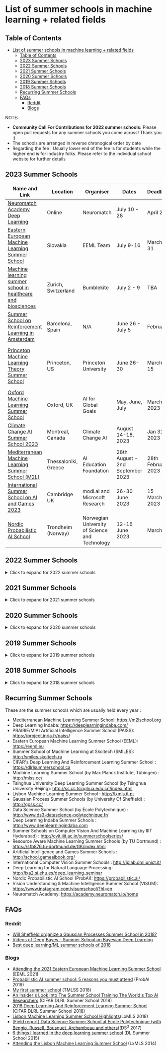 # List of summer schools in machine learning + related fields

## Table of Contents

- [List of summer schools in machine learning + related fields](#list-of-summer-schools-in-machine-learning--related-fields)
  - [Table of Contents](#table-of-contents)
  - [2023 Summer Schools](#2023-summer-schools)
  - [2022 Summer Schools](#2022-summer-schools)
  - [2021 Summer Schools](#2021-summer-schools)
  - [2020 Summer Schools](#2020-summer-schools)
  - [2019 Summer Schools](#2019-summer-schools)
  - [2018 Summer Schools](#2018-summer-schools)
  - [Recurring Summer Schools](#recurring-summer-schools)
  - [FAQs](#faqs)
    - [Reddit](#reddit)
    - [Blogs](#blogs)

NOTE:
- **Community Call For Contributions for 2022 summer schools:** Please open pull requests for any summer schools you come across! Thank you :)
- The schools are arranged in reverse chronogical order by date
- Regarding the fee : Usually lower end of the fee is for students while the higher end is for industry folks. Please refer to the individual school website for further details

## 2023 Summer Schools
Name and Link|Location|Organiser|Dates|Deadline|Fee|Aid (Travel Grants etc)| Notes
------|--|---|----|--|-|-|----
[Neuromatch Academy Deep Learning](https://academy.neuromatch.io)|Online|Neuromatch|July 10 - 28|April 20|Yes|N/A|Second Deadline May 6; Fees vary;|
[Eastern European Machine Learning Summer School](https://www.eeml.eu/home)|Slovakia|EEML Team|July 9-16|March 31|N/A||
[Machine learning summer school in healthcare and biosciences](https://www.bumblekite.co/summer-school)|Zurich, Switzerland|Bumblekite|July 2 - 9|TBA||
[Summer School on Reinforcement Learning in Amsterdam](http://rlsummerschool.com/)|Barcelona, Spain|N/A|June 26 - July 5|February||N/A||
[Princeton Machine Learning Theory Summer School](https://mlschool.princeton.edu/)|Princeton, US|Princeton University|June 26-30|March 15||free acommodation and travel reimbursement|Full consideration will be given to applications completed by March 15|
[Oxford Machine Learning Summer School](https://www.oxfordml.school/)|Oxford, UK|AI for Global Goals|May, June, July|March 2023|Yes|Yes|
[Climate Change AI Summer School 2023](https://www.climatechange.ai/events/summer_school)|Montreal, Canada|Climate Change AI|August 14-18, 2023|Jan 31, 2023|No|Yes|
[Mediterranean Machine Learning  Summer School (M2L)](https://www.m2lschool.org/home)|Thessaloniki, Greece|AI Education Foundation|28th August - 2nd September 2023|28th February 2023|No|Yes|
[International Summer School on AI and Games 2023](https://school.gameaibook.org/)|Cambridge UK|modl.ai and Microsoft Research|26-30 June 2023|15 March, 2023|Yes|No|
[Nordic Probabilistic AI School](https://probabilistic.ai/)|Trondheim (Norway)|Norwegian University of Science and Technology|12-16 June 2023|March 1|Yes|Yes|


## 2022 Summer Schools
<details>
      <summary>Click to expand for 2022 summer schools</summary>
	  
Name and Link|Location|Organiser|Dates|Deadline|Fee|Aid (Travel Grants etc)| Notes
------|--|---|----|--|-|-|----
[6th International Summer School on Resource-Aware Machine Learning (REAML 2022)](https://sfb876.tu-dortmund.de/summer-school-2022)|Dortmund, Germany|CRC 876 and AI group at TU Dortmund University| September 12-16|August 14|Early registration fee: EUR 420, Late registration fee: EUR 520| Yes||
[Mediterranean Machine Learning  Summer School](https://www.m2lschool.org/)|Milan, Italy|AI Education Foundation| September 12-16|April 1|Students: free, Post-doc and faculty: 100€, Industry: 200€| Yes||
[eXplainable AI Summer School](https://xaiss.eu/)|Delft, Netherlands|L3S Research Center & TU Delft|August 29 - September 02|N/A|400€ incl. VAT (19%)|N/A|4 ECTS credits can be earned. Registrations are limited to 70 people in total.
[Machine learning summer school in healthcare and biosciences](https://www.bumblekite.co/summer-school)|Zurich, Switzerland|Bumblekite|Aug 6-13|May 14|500 CHF for studetents, 900 CHF other|Full and Partial scholarships available
[Oxford Machine Learning Summer School](https://www.oxfordml.school/)|St Catherine's College, Virtual(see notes)|AI for Global Goals|MLxHealth: Aug 7-14,<br>MLxFinance: Aug 11-14,<br>ML Fundamentals: June 29|April 15|£80 - £900|Low income countries will get 50% discount.| MLxFinance and MLxHealth: Both on site and virutal, <br> MLFundatmetnals: Virtual only.
[Human-aligned AI Summer School](http://humanaligned.ai/index.html)|Prague, Czechia|Center for Theoretical Study, Charles University|August 4-7|June 19|250/150 €|Yes||
[Lisbon Machine Learning Summer School (LxMLS 2022)](http://lxmls.it.pt/2022/)|Lisbon, Portugal|Instituto Superior Técnico|July 24-29|May 15|N/A|Scholarships available||
[Cambridge Ellis Machine Learning Summer School](https://www.ellis.eng.cam.ac.uk/summerschool/)|Cambridge, England|University of Cambridge Ellis Unit|July 11-15|May 22|NA|Travel Support provided for participants from uncerrepresented communities|
[Summer School on Reinforcement Learning in Amsterdam](http://rlsummerschool.com/)|Amsterdam, The Netherlands|N/A|July 11-15|NA|Students: 500€, Professionals: 600€|N/A|Registration will be based on a "first come, first served" basis|
[Eastern European Machine Learning Summer School](https://www.eeml.eu/home)|Vilnius, Lithuania (Hybrid)|EEML Team|July 6-8 (Online), July 11-14 (Hybrid)|April 7|N/A||
[2022 Summer school on deep learning for medical imaging](https://event.fourwaves.com/32600610-b50a-4feb-b431-31ee1d773873/pages)|1111, Rue Notre-Dame Ouest Montréal, Québec Canada, H3C 1K3 |École de Technologie Supérieure (ETS), Montreal, Canada|July 4-8, 2022: Summer school|March 11, 2022|340CAN$ for students, 440CAN$ for non-students, 100CAN$ for virtual asynchronous participation |N/A |Free Registration before deadline|
[Deep Learning for Natural Language Processing summer course](https://ixa2.si.ehu.eus/deep_learning_seminar/)|San Sebastian, Spain|Ada Lovelace CS faculty, Universidad del País Vasco|July 4th-8th|First-come, first-served|274€,|||
[Machine Learning School in The Netherlands 2022](https://bigml.com/events/machine-learning-school-in-the-netherlands-2022)|Nyenrode Business Universiteit: Straatweg 25, 3621 BG Breukelen, The Netherlands|BigML, Grio, Nyenrode Business Universiteit|July 4-6, 2022| June 25, 2022|From 100€ to 550€. There are 4 different tickets|N/A|This is the second edition of this school in The Netherlands||
[Machine Learning Summer Schools (MLSS)](https://mlss.mlinpl.org/)|Krakow, Poland|ML in PL Association|June 27 - July 2|April 21|700PLN (150€)|Scholarships available||
[Cardiff NLP Summer Workshop](https://www.cardiffnlpworkshop.org/)|Cardiff, Wales, UK|Cardiff NLP Group|June 30 - July 1|May 30||||
[Princeton Machine Learning Theory Summer School](https://mlschool.princeton.edu/)|Princeton, US|Princeton University|June 13-17|March 31|free|free acommodation and travel reimbursement|Full consideration will be given to applications completed by March 31|
[Nordic Probabilistic AI School](https://probabilistic.ai/)|Helsinki, Finland|University of Helsinki|June 13-17|March 27|Students (including PhD): 250€, Academia: 500€, Industry: 1000€|Yes||
</details>

## 2021 Summer Schools
<details>
      <summary>Click to expand for 2021 summer schools</summary>

   Name and Link|Location|Organiser|Dates|Deadline|Fee|Aid (Travel Grants etc)
   ------|--|--|---|--|-|-
   [Asian Machine Learning School (Online) 2021](http://www.acml-conf.org/2021/school/)|Online|Asian Machine Leraning Conference|Nov 8 - Nov 19|Open:  15 Sep|20 USD|N/A
   [Gaussian Process Summer Schools (GPSS) 2021](http://gpss.cc/)|Online|University Of Sheffield|Sep 13 - Sep 16|Open:  end of May|N/A|N/A
   [International Summer School on Situation Awareness in Cognitive Technologies 2021 (ISACT 2021)](http://isact.cogsy.de/)| Onsite | University of Magdeburg | Sep 06 - Sep 11 | July 19 | €350 | Travel grants available
   [2021 ACM Europe Summer School on “HPC Computer Architectures for AI and Dedicated Applications”](https://europe.acm.org/hpc-summer-school)|Online|Barcelona Supercomputing Center (BSC-CNS) and the Universitat Politècnica de Catalunya (UPC)|Aug 31 - Sep 3|Open: July 15th|Yes|Available
   [Leibniz Mathematical Modeling and Simulation Summer School 2021](https://www.wias-berlin.de/research/Leibniz-MMS/SummerSchool20/)|N/A|Weierstrass Institute for Applied Analysis and Stochastics|Aug 23 - Aug 27|N/A|N/A|N/A
   [Artificial Intelligence and Data Science for Healthcare Innovation](http://www.imperial.ac.uk/continuing-professional-development/short-courses/summer-schools/summerschool/artificial-intelligence-and-data-science-for-healthcare-innovation/)|Online|Imperial College London|Aug 16 - Aug 27|N/A|N/A (Email Registration)|N/A
   [Summer School of Machine Learning at Skoltech (SMILES) 2021](https://smiles.skoltech.ru/school)|Online|Skoltech|Aug 15 - Aug 22|Aug 1|Free|N/A
   [Oxford Machine Learning Summer School](https://www.oxfordml.school/)|St Catherine's College|AI for Global Goals)|Aug 7 - Aug 14|April 15|N/A|N/A
   [Imperial Data Science Online Summer School](http://www.imperial.ac.uk/continuing-professional-development/short-courses/summer-schools/summerschool/imperial-data-science-online-summer-school/)|Online|Imperial College London|Aug 2 - Aug 20|N/A|N/A (Email Registration)|N/A
   [Neuromatch Academy-Deep Learning 2021](https://academy.neuromatch.io/home)| Online |Neuromatch|Aug 2 - Aug 20|May 7|N/A|financial aid is available
   [Machine Learning Summer School (MLSS Taipei)](http://mlss.cc/)|Taipei, Taiwan|N/A)|Aug 2 - Aug 13|N/A|N/A|N/A
   [Deep Learning Theory Summer School at Princeton](https://deep-learning-summer-school.princeton.edu/#Apply)|New Jersey, Virtual|Princeton University|July 27 - Aug 4, 2021|March 31, 2021 via email|N/A|N/A|
   [International Summer School on Deep Learning (DeepLearn 2021)](https://irdta.eu/deeplearn2021s/)|Las Palmas de Gran Canaria, Spain|IRDTA|July 26 - July 30|Feb 24 (Early) to On-site|N/A|N/A
   [Deep Learning and Reinforcement Learning Summer School (DLRL 2021)](https://dlrl.ca/)|Announced|CIFAR|N/A|Feb (applications open)|N/A|N/A
   [Human-aligned AI Virtual Summer School 2021](http://humanaligned.ai/index.html)|Online|Centre for Theoretical Study et al.|July or August|end of May (applications open)|N/A|N/A
   [4th Advanced Online & Onsite Course on Data Science & Machine Learning (ACDL 2021)](https://acdl2021.icas.cc/)|Tuscany Italy, Virtual|ACDL Team|July 19 - July 23|May 14|€550(Onsite); €270(Online)|N/A.
   [London Geometry and Machine Learning(LOGML) Summer School](https://www.logml.ai/)|London, Virtual|LOGML Team|July 12 - July 16|May 31|£20|Scholarships available.
   [Eastern European Machine Learning Summer School](https://www.eeml.eu)| Online |EEML Team|July 7 - July 15|April 15|N/A|N/A
   [Lisbon Machine Learning Summer School](http://lxmls.it.pt/2021/)| Online |LxMLS Team|July 7 - July 15|May 15|€50|free for students and researchers in public institutions
   [Neuromatch Academy-Computational Neuroscience 2021](https://academy.neuromatch.io/home)| Online |Neuromatch|July 5 - July 23|May 7|N/A|financial aid is available
   [PRAIRIE/MIAI Artificial Intelligence Summer School](https://project.inria.fr/paiss/)| Online |PRAIRIE & MIAI Institutes, France|July 5 - July 9|May 24|Free|N/A
   [Deep Learning for Natural Language Processing (8th edition) Summer School](http://ixa2.si.ehu.eus/deep_learning_seminar/)| Online |Ixa NLP research group|July 5 - July 9|June 27|€274|N/A
   [Artificial Intelligence and Games Summer School 2021](https://school.gameaibook.org/)| Online |modl.ai|July 5 - July 9|June 15|€150-€250|N/A
   [Vision Understanding & Machine Intelligence Summer School 2021 (VISUM 2021)](https://visum.inesctec.pt/)| Online |INESC TEC|July 2 - July 9|May 28|€75|N/A
   [ACM India Summer Schools 2021](https://india.acm.org/education/acm-india-summer-schools)|Virtual|ACM India|June 14 - June 25 (Shape Modelling); July 5 - July 16 (NLP)|May 18|N/A|N/A|
   [5th Summer School on Artificial Intelligence 2021](http://cvit.iiit.ac.in/summerschool2021/index.php)|Virtual|IIIT Hyderabad & IIT Kanpur|July 1 - July 31|N/A|N/A|N/A|
   [Nordic Probabilistic AI School (ProbAI)](https://probabilistic.ai/)|Virtual|Norwegian Open AI Lab + Norwegian University of Science and Technology|June 14 - June 18|March 31|€50 - €300|Scholarships available.|
   [Duke Machine Learning Virtual Summer School 2021](https://plus.datascience.duke.edu/mlvss2021)|Virtual|Duke University|June 14 - June 17|N/A|\$50.00(student); \$175.00(non-student)|N/A|
   [NYU AI School](https://nyu-mll.github.io/nyu-ai-school-2021/)|New York, Virtual|New York University|Jan 04 - 08, 2021|N/A|Free|Online and entirely free|
</details>

## 2020 Summer Schools

<details>
      <summary>Click to expand for 2020 summer schools</summary>


   Name and Link|Location|Organiser|Dates|Deadline|Fee|Aid (Travel Grants etc)
   ------|--|--|---|--|-|-
   [Mediterranean Machine Learning  Summer School](https://www.m2lschool.org/)|Milan, Italy|NA|Jan 11 - 16, 2021|March 16|€100~€500|Limited funding is available for registration-fee waivers and travel/accommodation scholarships.|
   [AI Summer School](https://sites.google.com/view/aisummerschool2020/)|Virtual|Google Research India|August 20-22, 2020|June 26|Free|NA
   [Tsinghua University Deep Learning summer school (for UNDERGRADUATE ONLY) 2020](http://ss.cs.tsinghua.edu.cn/index.html)|Beijing, China|Tsinghua University,|June 29 - July 18, 2020|June 01, 2020|USD 390|Limited number of scholarships.
   [Oxford Machine Learning Summer School 2020](https://www.oxfordml.school/)|Oxford, UK (Virtual)|AI for Global Goals, Oxford Saïd Business School|Aug 17 - Aug 25|April 30|£30-£100|Limited number of scholarships aimed for full time students from developing countries and under-represented groups
   [Machine Learning for Speech](http://www.uef.fi/en/web/summerschool/machine-learning-for-speech)|Joensuu, Finland|University of Eastern Finland|Aug 17-21|15 June|€200-€1000|NA
   [Summer School of Machine learning at Skoltech (SMILES 2020)](http://smiles.skoltech.ru)|Online|Skoltech|Aug 16-21|August 2|Free|NA
   [Deep Reinforcement Learning for Computer Games](http://www.uef.fi/en/web/summerschool/deep-reinforcement-learning-for-computer-games)|Joensuu, Finland|University of Eastern Finland|Aug 10-14|15 June|€200-€1000|NA
   [Machine Learning Summer School (MLSS Indonesia)](https://mlss.telkomuniversity.ac.id)|Bandung, Indonesia (Virtual)|Telkom University|Aug 3-9|April 30|NA|NA|
   [Summer School on Statistical Physics and Machine Learning](http://leshouches2020.krzakala.org/)|Les Houches, France|École de physique des Houches|Aug 2-28 (Postponed to an undefined date)|March 15|~€2000 (includes logding+meals)
   [Summer School on AI for Optical Networks and Neuromorphic Photonics for AI Acceleration](https://www.hhi.fraunhofer.de/summerschool-on-ai-and-photonics)|Berlin, Germany|Fraunhofer HHI|Jul 27 - Jul 31|May 31|€380|NA|
   [Southeast Asia Machine Learning School (SeaMLS 2020)](https://www.seamls.ai/)|Vietnam|SEA-MLS Team|July 20-25 (Postponed to an undefined date)|April 3|$200-$300 (free for students)|Some travel assistance (transportation + accomodation) for students.
   [Deep Learning and Reinforcement Learning Summer School (DLRL 2020)](https://dlrlsummerschool.ca)|Online/Cancelled|CIFAR, MILA|July 29 - Aug 6|Feb 22|700-1900 CAD|Limited financial support is available for students/postdocs
   [International Summer School on Deep Learning (DeepLearn 2020)](http://deeplearn2020.irdta.eu/)|León, Guanajuato, Mexico (Cancelled)|IRDTA|July 27 - July 31|Dec 29 (Early) to On-site|€310-€550|No
   [Machine learning summer school in healthcare and biosciences](https://bumblekite.four-corp.com/)|ETH Zürich, Switzerland|Bumblekite|July 19 – July 28|March 15|$600-$2,900|Limited number of full and partial scholarships.
   [Eastern European Machine Learning Summer School](https://www.eeml.eu)| Online |EEML Team|July 6 - July 11|April 20|Free | Based on financial considerations
   [Machine Learning Summer School (MLSS Tübingen)](http://mlss.tuebingen.mpg.de/2020)|Online|[Max Planck Institute for Intelligent Systems](https://www.is.mpg.de/)|June 28 - July 10|Feb 11|Free|Full & partial travel awards for strong applications.|
   [AI and Games Summer School](https://school.gameaibook.org/)|Copenhagen, Denmark|[modl.ai](https://modl.ai/)|June 22-26|NA|€435~€935|NA|
   [North Africa Middle East Summer School (NASSMA 2020 Istanbul)](http://nassma-ml.org)|Istanbul, Turkey| NASSMA Team -  ITU |June 22-27|March 20|€200-€1000|Full/partial travel grants based on financial considerations for students.|
   [Nordic Probabilistic AI School (ProbAI)](https://probabilistic.ai/)|Trondheim, Norway|Norwegian Open AI Lab + Norwegian University of Science and Technology|June 8 - June 12 (Postponed to 7-11 June 2021)|March 26|€250 - €1000|A limited number of scholarships will be provided.|
   [Data Science Africa Summer School](http://www.datascienceafrica.org/dsa2020kampala/)|Kampala, Uganda| Data Science Africa | June 22-26| April 15| NA|NA

</details>

## 2019 Summer Schools

<details>
      <summary>Click to expand for 2019 summer schools</summary>

   Name and Link|Location|Organiser|Dates|Deadline|Fee|Aid (Travel Grants etc)
   ------|--|--|---|--|-|-
   [Khipu: Latinamerican Meeting In Artificial Intelligence](http://www.khipu.ai/)|Montevideo, Uruguay|Universidad de la República|Nov 11 - Nov 15|June 28|Free for students| Travel support scholarships
   [PRAIRIE AI Summer School](https://project.inria.fr/paiss)|Paris, France|INRIA Grenoble| October 3-5|September 6|£200-£600| Financial support for students to encourage diversity
   [Gaussian Process and Uncertainty Quantification Summer School](http://gpss.cc/gpss19/)|Sheffield, UK|University Of Sheffield|Sep 9 - Sep 12|July 1 for early bird|£270-£750|NA
   [Deep Learning in NLP Summer School](https://dlinnlp.github.io/index.html)|Varna, Bulgaria|-|Aug 29 - Aug 30|NA|NA|NA
   [Machine Learning Summer School (MLSS Moscow)](https://mlss2019.skoltech.ru)|Moscow, Russia|Skolkovo Institute of Science and Technology|Aug 26 - Sep 6|May 31|6000₽, $400-$1000|Full & partial stipends for strong applications. Accomodation costs fully covered for the best applicants
   [Deep\|Bayes Summer School](http://deepbayes.ru/)|Moscow, Russia|Higher School Of Economics|Aug 20 - Aug 25|April 15|(₽1000-₽30000)|Will provide a limited number of travel grants
   [Deep Learning Indaba 2019](http://www.deeplearningindaba.com/indaba-2019.html)|Kenyatta, Kenya|Deep Learning Indaba|Aug 25 - Aug 31|April 12|Free for students|Travel support (expected 200+)
   [#NGSchool2019: Machine Learning for Biomedicine](https://ngschool.eu/2019)|Bialobrzegi near Warsaw, Poland|[NGSchool Society](https://ngschool.eu/partners)|July 27 - Aug 3|May 1|€100 or €700|Fee covers full accommodation and boars costs, provided positive result of IVF application travel grants also available|
   [Human-Aligned AI Summer School](http://humanaligned.ai/)|Prague, Czech Republic|Charles Univeristy and CTU|July 25-28|June 25|€100-€200|Limited Financial Assistance
   [Deep Learning and Reinforcement Learning Summer School (DLRL 2019)](https://dlrlsummerschool.ca)|Edmonton, Canada|CIFAR, Alberta|July 24 - Aug 2|Feb 22 (extended)|$685 - $1875 (CAD)|Limited financial support is available for students/postdocs
   [International Summer School on Deep Learning (DeepLearn 2019)](http://deeplearn2019.irdta.eu/)|Warsaw, Poland|IRDTA|July 22 - July 26|March 2 (Early) to On-site|€310-€520|No
   [Summer School on Cognitive Robotics](https://sites.usc.edu/cognitive-robotics/)|Los Angeles, USA|University of Southern California|July 17 – July 21| May 17| $300-$450| Fee includes accomodation in university dorms
   [Machine Leaning Summer School (MLSS London)](https://sites.google.com/view/mlss-2019)|London, UK|Imperial and University College London|July 15 – July 26| Jan 31|£500-£2500|Travel scholarships for students from developing countries
   [2019 Deep Learning Summer School](http://ss.cs.tsinghua.edu.cn/)|Beijing, China|Tsinghua University|July 13 - July 26|April 15|$800|Campus accomodation will be given
   [Lisbon Machine Learning School (LxMLS 2019)](http://lxmls.it.pt/2019/)|Lisbon, Portugal|Instituto Superior Técnico| July 11 - July 18|March 31|€300-€600|Provide a limited number of scholarships
   [Southeast Asia Machine Learning School (SEA ML 2019)](https://sites.google.com/view/seamls/)|Jakarta, Indonesia|[SEA ML School Team](https://sites.google.com/view/seamls/contact)| July 8 - July 12|April 20|Free for students. US $200 for non-students|Travel/Accommodation support for students from Southeast Asia.
  [Machine Learning Summer School in The Netherlands 2019](https://bigml.com/events/machine-learning-summer-school-in-the-netherlands-2019)|Nyenrode Business Universiteit: Straatweg 25, 3621 BG Breukelen, The Netherlands|BigML, Grio, Nyenrode Business Universiteit|July 8-11, 2019| July 1, 2019|From 85€ to 780€. There are 4 different tickets|N/A|This is the first edition of this school in The Netherlands||
   [International Computer Vision Summer School (ICVSS 2019)](http://iplab.dmi.unict.it/icvss2019/Home)|Sicily, Italy|University of Catania| July 7 - July 13|March 31|€525-€960|Provide prizes for poster presentation, reading group and essay competition
   [Vision Understanding and Machine Intelligence (VISUM 2019)](http://visum.inesctec.pt)|Porto, Portugal|INESCTEC and Portucalense University Infante D. Henrique|July 4 - July 12|March 22|€100-€700|No
   [Deep Learning for Natural Language Processing](http://ixa2.si.ehu.es/deep_learning_seminar/index-jul2019.html)|San Sebastian, Spain|University of the Basque Country|July 3 - 5|July 1|184€|NA
   [Hellenic Artificial Intelligence Summer School](http://acai2019.tuc.gr/)|Chania, Crete, Greece|EETN, the Hellenic AI Society|July 1 - July 5|April 2 for grant, May 15|€270-€450|Limited financial support for students
   [Reinforcement Learning Summer School](https://project.inria.fr/rlss/)|Lille, France|INRIA Lille|July 1 - July 12|Mar 15|€480-€1920|Master students and applicants from under-represented groups may apply for a discount
   [International Summer School on Deep Learning](http://2019.dl-lab.eu/registration/registration-fee/)|Gdansk, Poland|Politechnika Gdańska|July 1 - July 5|Feb 28|€195-€245|NA
   [Artificial Intelligence Summer School](https://www.summerschoolcentralesupelec.fr/about/artificial-intelligence/)|Paris, France|Centrale Supélec|July 1 - July 5|May 27|€1800|Registration fee includes accomodation in university dorms and travel passes
   [Eastern European Machine Learning Summer School](https://www.eeml.eu)|Bucharest, Romania|Politehnica University of Bucharest|July 1 - July 6|March 29|€100-€300|Based on financial considerations
   [Summer School on Intrinsically Motivated Open-Ended Learning](http://www.goal-robots.eu/announcements/events/summer-school-2019-2)|Frankfurt, Germany|Frankfurt Institute for Advanced Studies|June 27 - July 3|Jan 27|NA|NA
   [Natural Language Processing with Deep Learning](https://sites.google.com/view/dlnlp2019/home)|Barcelona, Spain|UPC|June 26 - July 3|NA|NA|NA
   [Deep Learning For Vision](https://telecombcn-dl.github.io/2019-dlcv/)|Barcelona, Spain|UPC|June 25 - July 3|June 10|€429|No (Priority will be given to UPC students for registration)
   [Advanced Statistics and Data Mining Summer School 2019](http://www.dia.fi.upm.es/ASDM)|Madrid, Spain|UPM| June 24 - July 5|June 19|€250-€400 per course|NA
   [North African Machine Leaning Summer School (NASSMA)](https://nassma.um6p.ma/)|Benguerir, Morocco|UM6P|June 24 - June 29| Mar 15|2000 MAD|Have very limited positions for scholarships, where registration fees can be waived. In very rare cases, can contribute to travel costs
   [Data Science Summer School (DS<sup>3</sup>)](http://www.ds3-datascience-polytechnique.fr)|Paris, France|École Polytechnique| June 24 – June 28|April 26|€150 - €1500|NA
   [Nordic Probabilistic AI School (ProbAI)](https://probabilistic.ai/)|Trondheim, Norway|Norwegian Open AI Lab + Norwegian University of Science and Technology|June 3 - June 7|March 31|€256 - €1024|A limited number of scholarships will be provided.
   [AI and Games Summer School](http://school.gameaibook.org)|New York, USA|Georgios N. Yannakakis and Julian Togelius|May 27 - May 31|Feb 28 for early bird|$500-$950|Unity is offering 6 scholarships to PhD students/Indie developers
   [Deep Learning For Medical Imaging](https://deepimaging2019.sciencesconf.org/)|Lyon, France|INSA Lyon|April 15 - April 19| Feb 20|NA|NA
   [Machine Leaning Summer School (MLSS Stellenbosch)](https://mlssafrica.com/)|Stellenbosch, South Africa|Imperial and University College London|Jan 7 - Jan 18| Nov 16|NA|NA

</details>


## 2018 Summer Schools
<details>
   <summary>Click to expand for 2018 summer schools</summary>

   Name|Location|Organiser|Dates|Aid
   ------|--|--|---|-
   [Summer School on Machine Learning and Data Science](http://www.datascienceafrica.org/dsa2018abuja/)|Abuja, Nigeria|Data Science Africa|12 Nov - 16 Nov |NA
   [Deep Learning Indaba 2018](http://www.deeplearningindaba.com/2018.html)|Stellenbosch, South Africa| Deep Learning Indaba|Sep 9 - Sep 14|Yes
   [Gaussian Process and Uncertainty Quantification Summer School (GPSS 2018)](http://gpss.cc)|Sheffield, UK|Sheffield University|Sep 3 - Sep 6|No
   [Machine Learning Summer School (MLSS Madrid)](http://mlss.ii.uam.es/mlss2018)|Madrid, Spain|Universidad Autónoma de Madrid|27 Aug - 7 Sep|Yes
   [Deep\|Bayes Summer School](http://deepbayes.ru/)|Moscow, Russia|Higher School Of Economics|Aug 27 - Sep 1| Yes
   [Summer School on Statistical Relational Artificial Intelligence (ACAI 2018)](http://acai2018.unife.it/)|Ferrara, Italy|European Association for Artificial Intelligence|Aug 27 - Aug 31|Yes
   [Deep Learning and Reinforcement Learning Summer School (DLRL 2018)](https://dlrlsummerschool.ca/home/)|Toronto, Canada|CIFAR, Vector Institute|July 25 - Aug 3|Yes
   [International Summer School on Deep Learning (DeepLearn 2018)](http://grammars.grlmc.com/DeepLearn2018)|Genova, Italy|University of Genova| July 23 - July 27|No
   [Transylvanian Machine Learning Summer School](https://tmlss.ro)|Cluj-Napoca, Romania|Romanian Institute of Science and Technology| July 16 - July 22| Yes
   [Vision Understanding and Machine Intelligence (VISUM 2018)](http://visum.inesctec.pt/visum-2018-6th-edition)|Porto, Portugal|INESCTEC and Portucalense University Infante D. Henrique|July 5 - July 13|NA
   [Summer Schools on Computer Vision And Machine Learning](http://cvit.iiit.ac.in/summerschoolseries)|Hyderabad, India|IIIT Hyderabad| July 2 - July 14| No
   [PRAIRIE AI Summer School](https://project.inria.fr/paiss)|Grenoble, France|INRIA Grenoble| July 2 - July 6| Yes
   [Machine Learning Summer School (MLSS Buenos Aires)](http://mlss2018.net.ar)|Buenos Aires, Argentina|TO ADD| June 18 - June 30|Yes
   [Advanced Statistics and Data Mining Summer School](http://dia.fi.upm.es/ASDM)|Madrid, Spain|Univ. Politécnica de Madrid| June 25 - July 3|No
   [Data Science Summer School (DS<sup>3</sup>)](http://www.ds3-datascience-polytechnique.fr)|Paris, France|École Polytechnique| June 25 – June 29| No
   [Lisbon Machine Learning School (LxMLS 2018)](http://lxmls.it.pt/2018)|Lisbon, Portugal|Instituto Superior Técnico| June 14 - June 21|Yes
   [Summer School on Machine Learning and Data Science](http://www.datascienceafrica.org/dsa2018)|Nyeri, Kenya|Data Science Africa| May 31 - June 6|NA
   [AI and Games Summer School](http://school.gameaibook.org)|Crete (Chania), Greece|Georgios N. Yannakakis and Julian Togelius|May 28 - June 1|NA|NA

</details>


## Recurring Summer Schools

These are the summer schools which are usually held every year :
- Mediterranean Machine Learning Summer School: https://m2lschool.org
- Deep Learning Indaba: https://deeplearningindaba.com/
- PRAIRIE/MIAI Artificial Intelligence Summer School (PAISS): https://project.inria.fr/paiss/
- Eastern European Machine Learning Summer School (EEML): https://eeml.eu
- Summer School of Machine Learning at Skoltech (SMILES): http://smiles.skoltech.ru
- CIFAR's Deep Learning And Reinforcement Learning Summer School : https://dlrlsummerschool.ca
- Machine Learning Summer School (by Max Planck Institute, Tübingen) : http://mlss.cc/
- Tsinghua University Deep Learning Summer School (by Tsinghua University Beijing): http://ss.cs.tsinghua.edu.cn/index.html
- Lisbon Machine Learning Summer School : http://lxmls.it.pt
- Gaussian Process Summer Schools (by University Of Sheffield) : http://gpss.cc/
- Data Science Summer School (by École Polytechnique) : http://www.ds3-datascience-polytechnique.fr/
- Deep Learning Indaba Summer Schools : http://www.deeplearningindaba.com
- Summer Schools on Computer Vision And Machine Learning (by IIIT Hyderabad) : http://cvit.iiit.ac.in/summerschoolseries/
- Resource Aware Machine Learning Summer Schools (by TU Dortmund) : https://sfb876.tu-dortmund.de/GK/index.html
- Artificial Intelligence and Games Summer Schools : http://school.gameaibook.org/
- International Computer Vision Summer Schools : http://iplab.dmi.unict.it/
- Deep Learning for Natural Language Processing: http://ixa2.si.ehu.es/deep_learning_seminar
- Nordic Probabilistic AI School (ProbAI): https://probabilistic.ai/
- Vision Understanding & Machine Intelligence Summer School (VISUM): https://www.instagram.com/visumschool/?hl=en
- Neuromatch Academy: https://academy.neuromatch.io/home

## FAQs

### Reddit


- [Will Sheffield organize a Gaussian Processes Summer School in 2018?](https://www.reddit.com/r/MachineLearning/comments/7v8wxn/d_will_sheffield_organize_a_gaussian_processes/)
- [Videos of Deep|Bayes – Summer School on Bayesian Deep Learning](https://www.reddit.com/r/MachineLearning/comments/9dgnl3/r_videos_of_deepbayes_summer_school_on_bayesian/)
- [Best deep learning/ML summer schools of 2018](https://www.reddit.com/r/MachineLearning/comments/85s9i8/d_best_deep_learningml_summer_schools_of_2018/)

### Blogs
- [Attending the 2021 Eastern European Machine Learning Summer School](https://npbeck.github.io/me/2021/07/16/EEML2021.html) (EEML 2021)
- [Probabilistic AI summer school: 5 reasons you must attend](https://scholarleen.com/inspiration/probabilistic-ai-summer-school-5-reasons/) (ProbAI 2019)
- [My first summer school](https://www.stratosphereips.org/blog/2018/8/1/1st-transylvanian-machine-learning-summer-school) (TMLSS 2018)
- [An Insider's Look Into The Summer School Training The World's Top AI Researchers](https://www.forbes.com/sites/williamfalcon/2018/09/03/an-insiders-look-into-the-summer-school-training-the-worlds-top-ai-researchers/#99a8e7ba05f1) (CIFAR DLRL Summer School 2018)
- [2018 Deep Learning And Reinforcement Learning Summer School](https://vectorinstitute.ai/2018/11/07/vector-institute-deep-learning-and-reinforcement-learning-2018-summer-school/) (CIFAR DLRL Summer School 2018)
- [Lisbon Machine Learning Summer School Highlights](http://blog.aylien.com/lisbon-machine-learning-summer-school-highlights/)(LxMLS 2018)
- [[Field report] Data Science Summer School at Ecole Polytechnique (with Bengio, Russell, Bousquet, Archambeau and others)](https://gmarti.gitlab.io/ml/2017/09/02/ds3-datascience-polytechnique.html)(DS<sup>3</sup> 2017)
- [6 things I learned in the deep learning summer school](http://www.marekrei.com/blog/26-things-i-learned-in-the-deep-learning-summer-school) (DL Summer School 2015)
- [Attending the Lisbon Machine Learning Summer School](http://mfcabrera.com/blog/2014/7/25/lxmls-2014blogorg.html) (LxMLS 2014)
